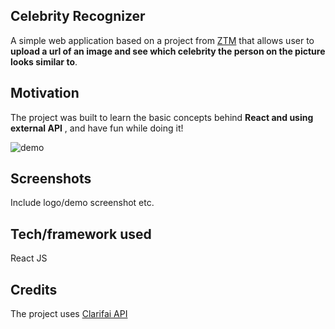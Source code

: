 ## Celebrity Recognizer
A simple web application based on a project from [ZTM](https://github.com/zero-to-mastery) that allows user to **upload a url of an image and see which celebrity the person on the picture looks similar to**.

## Motivation
The project was built to learn the basic concepts behind **React and using external API** , and have fun while doing it!

![demo](https://i.postimg.cc/y8yZ0JZn/celeb-recognizer-screenshot.png)
 
## Screenshots
Include logo/demo screenshot etc.

## Tech/framework used
React JS

## Credits
The project uses [Clarifai API](https://www.clarifai.com)


